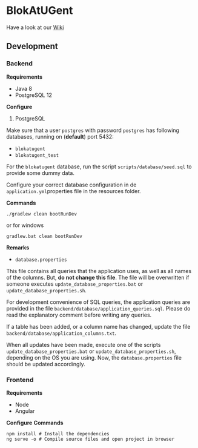 # BlokAtUGent
Have a look at our [Wiki](https://github.ugent.be/bravdwal/dsa/wiki)

## Development

### Backend
**Requirements**
- Java 8
- PostgreSQL 12

**Configure**  
1. PostgreSQL

Make sure that a user `postgres` with password `postgres` has following databases, running on (<b>default</b>) port 5432:
- `blokatugent`
- `blokatugent_test`

For the `blokatugent` database, run the script `scripts/database/seed.sql` to provide some dummy data.

Configure your correct database configuration in de `application.yml`properties file in the resources folder.

**Commands**
```shell script
./gradlew clean bootRunDev
```
or for windows
```shell script
gradlew.bat clean bootRunDev
```

**Remarks**
* `database.properties`

This file contains all queries that the application uses, as well as all names of the columns. But, <b>do not change this file</b>. The file will be overwritten if someone executes `update_database_properties.bat` or `update_database_properties.sh`.

For development convenience of SQL queries, the application queries are provided in the file `backend/database/application_queries.sql`. Please do read the explanatory comment before writing any queries.

If a table has been added, or a column name has changed, update the file `backend/database/application_columns.txt`.

When all updates have been made, execute one of the scripts `update_database_properties.bat` or `update_database_properties.sh`, depending on the OS you are using. Now, the `database.properties` file should be updated accordingly.



### Frontend
**Requirements**
- Node
- Angular

**Configure**
**Commands**
```shell
npm install # Install the dependencies
ng serve -o # Compile source files and open project in browser
```
